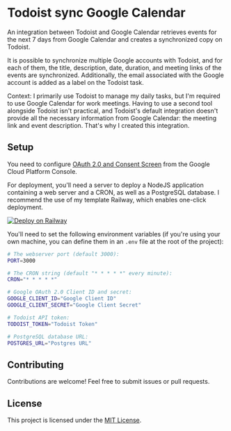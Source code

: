 # Todoist sync Google Calendar
An integration between Todoist and Google Calendar retrieves events for the next 7 days from Google Calendar and creates a synchronized copy on Todoist.

It is possible to synchronize multiple Google accounts with Todoist, and for each of them, the title, description, date, duration, and meeting links of the events are synchronized. Additionally, the email associated with the Google account is added as a label on the Todoist task.

Context: I primarily use Todoist to manage my daily tasks, but I'm required to use Google Calendar for work meetings. Having to use a second tool alongside Todoist isn't practical, and Todoist's default integration doesn't provide all the necessary information from Google Calendar: the meeting link and event description. That's why I created this integration.

## Setup
You need to configure [OAuth 2.0 and Consent Screen](https://support.google.com/cloud/answer/6158849) from the Google Cloud Platform Console.

For deployment, you'll need a server to deploy a NodeJS application containing a web server and a CRON, as well as a PostgreSQL database. I recommend the use of my template Railway, which enables one-click deployment.

[![Deploy on Railway](https://railway.app/button.svg)](https://railway.app/template/AP1rpk?referralCode=J6p1cI)

You'll need to set the following environment variables (if you're using your own machine, you can define them in an `.env` file at the root of the project):
```sh
# The webserver port (default 3000):
PORT=3000

# The CRON string (default "* * * * *" every minute):
CRON="* * * * *"

# Google OAuth 2.0 Client ID and secret:
GOOGLE_CLIENT_ID="Google Client ID"
GOOGLE_CLIENT_SECRET="Google Client Secret"

# Todoist API token:
TODOIST_TOKEN="Todoist Token"

# PostgreSQL database URL:
POSTGRES_URL="Postgres URL"
```

## Contributing
Contributions are welcome! Feel free to submit issues or pull requests.

## License
This project is licensed under the [MIT License](./LICENSE).